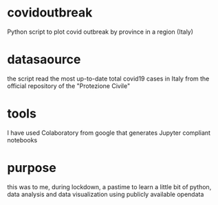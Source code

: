 # covidoutbreak
Python script to plot covid outbreak by province in a region (Italy)

# datasaource
the script read the most up-to-date total covid19 cases in Italy from the official repository of the "Protezione Civile"

# tools
I have used Colaboratory from google that generates Jupyter compliant notebooks

# purpose
this was to me, during lockdown, a pastime to learn a little bit of python, data analysis and data visualization using publicly available opendata
